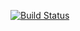 [![Build Status](https://travis-ci.org/Wencelsav/lab05.svg?branch=master)](https://travis-ci.org/Wencelsav/lab05)
